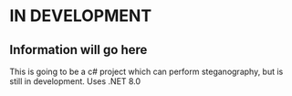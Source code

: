 # IN DEVELOPMENT
## Information will go here
This is going to be a c# project which can perform steganography, but is still in development.
Uses .NET 8.0
